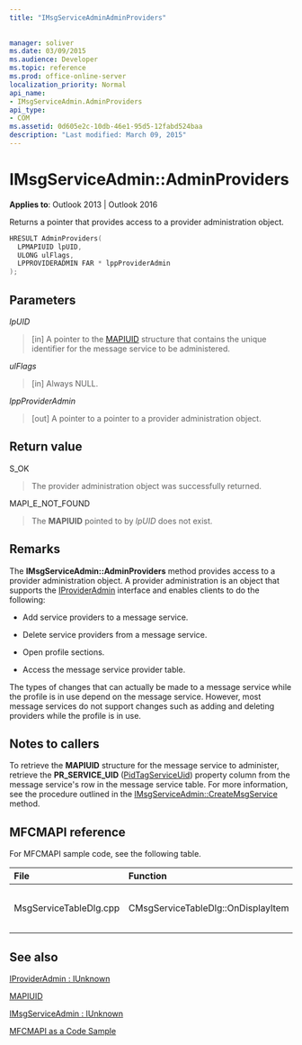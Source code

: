 ```yaml
---
title: "IMsgServiceAdminAdminProviders"
 
 
manager: soliver
ms.date: 03/09/2015
ms.audience: Developer
ms.topic: reference
ms.prod: office-online-server
localization_priority: Normal
api_name:
- IMsgServiceAdmin.AdminProviders
api_type:
- COM
ms.assetid: 0d605e2c-10db-46e1-95d5-12fabd524baa
description: "Last modified: March 09, 2015"
---
```


# IMsgServiceAdmin::AdminProviders

  
  
**Applies to**: Outlook 2013 | Outlook 2016 
  
Returns a pointer that provides access to a provider administration object.
  
```cpp
HRESULT AdminProviders(
  LPMAPIUID lpUID,
  ULONG ulFlags,
  LPPROVIDERADMIN FAR * lppProviderAdmin
);
```

## Parameters

 _lpUID_
  
> [in] A pointer to the [MAPIUID](mapiuid.md) structure that contains the unique identifier for the message service to be administered. 
    
 _ulFlags_
  
> [in] Always NULL. 
    
 _lppProviderAdmin_
  
> [out] A pointer to a pointer to a provider administration object.
    
## Return value

S_OK 
  
> The provider administration object was successfully returned.
    
MAPI_E_NOT_FOUND 
  
> The **MAPIUID** pointed to by  _lpUID_ does not exist. 
    
## Remarks

The **IMsgServiceAdmin::AdminProviders** method provides access to a provider administration object. A provider administration is an object that supports the [IProviderAdmin](iprovideradminiunknown.md) interface and enables clients to do the following: 
  
- Add service providers to a message service.
    
- Delete service providers from a message service.
    
- Open profile sections.
    
- Access the message service provider table.
    
The types of changes that can actually be made to a message service while the profile is in use depend on the message service. However, most message services do not support changes such as adding and deleting providers while the profile is in use.
  
## Notes to callers

To retrieve the **MAPIUID** structure for the message service to administer, retrieve the **PR_SERVICE_UID** ([PidTagServiceUid](pidtagserviceuid-canonical-property.md)) property column from the message service's row in the message service table. For more information, see the procedure outlined in the [IMsgServiceAdmin::CreateMsgService](imsgserviceadmin-createmsgservice.md) method. 
  
## MFCMAPI reference

For MFCMAPI sample code, see the following table.
  
|**File**|**Function**|**Comment**|
|:-----|:-----|:-----|
|MsgServiceTableDlg.cpp  <br/> |CMsgServiceTableDlg::OnDisplayItem  <br/> |MFCMAPI uses the **IMsgServiceAdmin::AdminProviders** method to open a provider administration object for a service.  <br/> |
   
## See also



[IProviderAdmin : IUnknown](iprovideradminiunknown.md)
  
[MAPIUID](mapiuid.md)
  
[IMsgServiceAdmin : IUnknown](imsgserviceadminiunknown.md)


[MFCMAPI as a Code Sample](mfcmapi-as-a-code-sample.md)

